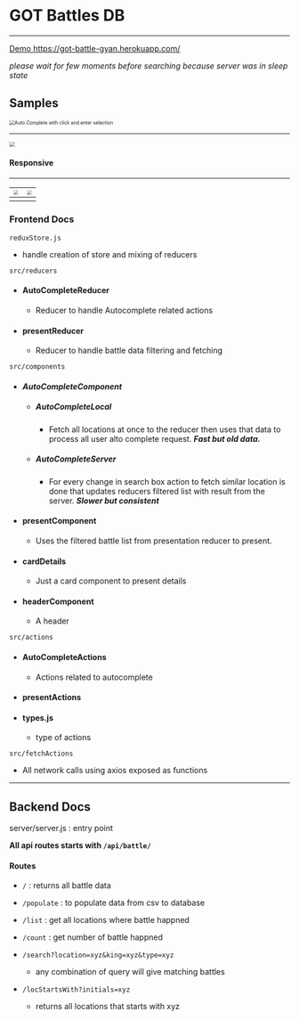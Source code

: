 # GOT Battles DB

------

[Demo https://got-battle-gyan.herokuapp.com/ ](https://got-battle-gyan.herokuapp.com/ )

*please wait for few moments before searching because server was in sleep state*  

## Samples

<img src="https://res.cloudinary.com/gyan0621/image/upload/v1590172108/others/Screenshot_49.png" alt="Auto Complete with click and enter selection" style="zoom:60%;" />

------

<img src="https://res.cloudinary.com/gyan0621/image/upload/v1590172108/others/Screenshot_47.png" style="zoom:60%;" />

#### Responsive

------



| <img src="https://res.cloudinary.com/gyan0621/image/upload/v1590172109/others/Screenshot_20200522-200817.jpg" style="zoom:50%;" /> | <img src="https://res.cloudinary.com/gyan0621/image/upload/v1590172108/others/Screenshot_20200522-200555.jpg" style="zoom:50%;" /> |
| ------------------------------------------------------------ | ------------------------------------------------------------ |
|                                                              |                                                              |

### Frontend Docs

`reduxStore.js`

- handle creation of store and mixing of reducers

`src/reducers`

- #### AutoCompleteReducer

  - Reducer to handle Autocomplete related actions 

- #### presentReducer

  - Reducer to handle battle data filtering and fetching 

`src/components`

- #### *AutoCompleteComponent*

  - ##### AutoCompleteLocal

    - Fetch all locations at once to the reducer then uses that data to process all user alto complete request. ***Fast but old data.***

  - ##### AutoCompleteServer

    - For every change in search box action to fetch similar location is done that updates reducers filtered list with result from the server. ***Slower but consistent***

- #### presentComponent

  - Uses the filtered battle list from presentation reducer to present.

- #### cardDetails

  - Just a card component to present details

- #### headerComponent

  - A header 

`src/actions`

- #### AutoCompleteActions

  - Actions related to autocomplete

- #### presentActions

- #### types.js

  - type of actions

`src/fetchActions`

- All network calls using axios exposed as functions

------

## Backend Docs

server/server.js : entry point

**All api routes starts with `/api/battle/`**

#### Routes

- `/` : returns all battle data

- `/populate` : to populate data from csv to database
- `/list` : get all locations where battle happned
- `/count` : get number of battle happned
- `/search?location=xyz&king=xyz&type=xyz`
  - any combination of query will give matching battles
- `/locStartsWith?initials=xyz`
  - returns all locations that starts with xyz

























































































